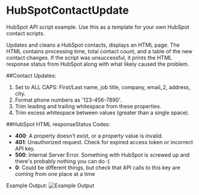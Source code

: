 # HubSpotContactUpdate
HubSpot API script example. Use this as a template for your own HubSpot contact scripts. 

Updates and cleans a HubSpot contacts, displays an HTML page. The HTML contains processing time, total contact count, and a table of the new contact changes. If the script was unsuccessful, it prints the HTML response status from HubSpot along with what likely caused the problem. 

##Contact Updates: 
1. Set to ALL CAPS: First/Last name, job title, company, email_2, address, city.
2. Format phone numbers as '123-456-7890'.
3. Trim leading and trailing whitespace from these properties.
4. Trim excess whitespace between values (greater than a single space).


##HubSpot HTML responseStatus Codes: 
- **400**:   A property doesn't exist, or a property value is invalid.
- **401**:   Unauthorized request. Check for expired access token or incorrect API key.
- **500**:   Internal Server Error. Something with HubSpot is screwed up and there's probably nothing you can do :(
- **0**:     Could be different things, but check that API calls to this key are coming from one place at a time
 
Example Output:
![Example Output](https://raw.githubusercontent.com/jakewebber/HubSpotContactUpdate/master/screenshot1.png)
